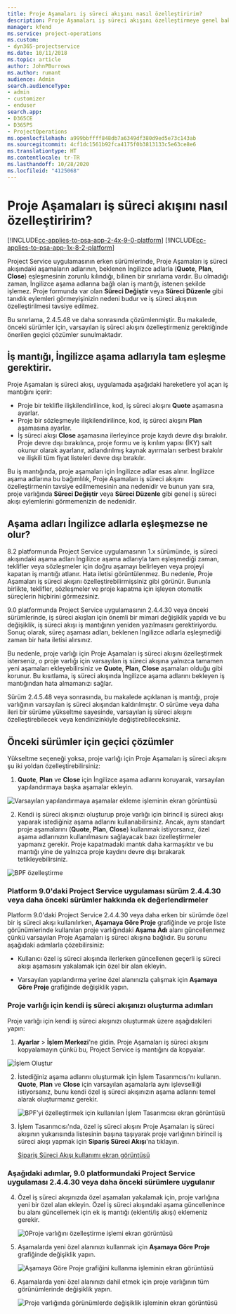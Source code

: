 ```yaml
---
title: Proje Aşamaları iş süreci akışını nasıl özelleştiririm?
description: Proje Aşamaları iş süreci akışını özelleştirmeye genel bakış.
manager: kfend
ms.service: project-operations
ms.custom:
- dyn365-projectservice
ms.date: 10/11/2018
ms.topic: article
author: JohnPBurrows
ms.author: rumant
audience: Admin
search.audienceType:
- admin
- customizer
- enduser
search.app:
- D365CE
- D365PS
- ProjectOperations
ms.openlocfilehash: a999bbffff848db7a6349df380d9ed5e73c143ab
ms.sourcegitcommit: 4cf1dc1561b92fca4175f0b3813133c5e63ce8e6
ms.translationtype: HT
ms.contentlocale: tr-TR
ms.lasthandoff: 10/28/2020
ms.locfileid: "4125068"
---
```

# <a name="how-do-i-customize-the-project-stages-business-process-flow"></a>Proje Aşamaları iş süreci akışını nasıl özelleştiririm?
[!INCLUDE[cc-applies-to-psa-app-2-4x-9-0-platform](../includes/cc-applies-to-psa-app-2-4x-9-0-platform.md)]
[!INCLUDE[cc-applies-to-psa-app-1x-8-2-platform](../includes/cc-applies-to-psa-app-1x-8-2-platform.md)]

Project Service uygulamasının erken sürümlerinde, Proje Aşamaları iş süreci akışındaki aşamaların adlarının, beklenen İngilizce adlarla (**Quote**, **Plan**, **Close**) eşleşmesinin zorunlu kılındığı, bilinen bir sınırlama vardır. Bu olmadığı zaman, İngilizce aşama adlarına bağlı olan iş mantığı, istenen şekilde işlemez. Proje formunda var olan **Süreci Değiştir** veya **Süreci Düzenle** gibi tanıdık eylemleri görmeyişinizin nedeni budur ve iş süreci akışının özelleştirilmesi tavsiye edilmez. 

Bu sınırlama, 2.4.5.48 ve daha sonrasında çözümlenmiştir. Bu makalede, önceki sürümler için, varsayılan iş süreci akışını özelleştirmeniz gerektiğinde önerilen geçici çözümler sunulmaktadır.  

## <a name="business-logic-requires-an-exact-match-with-english-stage-names"></a>İş mantığı, İngilizce aşama adlarıyla tam eşleşme gerektirir.

Proje Aşamaları iş süreci akışı, uygulamada aşağıdaki hareketlere yol açan iş mantığını içerir:
- Proje bir teklifle ilişkilendirilince, kod, iş süreci akışını **Quote** aşamasına ayarlar.
- Proje bir sözleşmeyle ilişkilendirilince, kod, iş süreci akışını **Plan** aşamasına ayarlar.
- İş süreci akışı **Close** aşamasına ilerleyince proje kaydı devre dışı bırakılır. Proje devre dışı bırakılınca, proje formu ve iş kırılım yapısı (İKY) salt okunur olarak ayarlanır, adlandırılmış kaynak ayırmaları serbest bırakılır ve ilişkili tüm fiyat listeleri devre dışı bırakılır.

Bu iş mantığında, proje aşamaları için İngilizce adlar esas alınır. İngilizce aşama adlarına bu bağımlılık, Proje Aşamaları iş süreci akışını özelleştirmenin tavsiye edilmemesinin ana nedenidir ve bunun yanı sıra, proje varlığında **Süreci Değiştir** veya **Süreci Düzenle** gibi genel iş süreci akışı eylemlerini görmemenizin de nedenidir.

## <a name="what-happens-if-the-stage-names-dont-match-the-english-names"></a>Aşama adları İngilizce adlarla eşleşmezse ne olur?

8.2 platformunda Project Service uygulamasının 1.x sürümünde, iş süreci akışındaki aşama adları İngilizce aşama adlarıyla tam eşleşmediği zaman, teklifler veya sözleşmeler için doğru aşamayı belirleyen veya projeyi kapatan iş mantığı atlanır. Hata iletisi görüntülenmez. Bu nedenle, Proje Aşamaları iş süreci akışını özelleştirebilirmişsiniz gibi görünür. Bununla birlikte, teklifler, sözleşmeler ve proje kapatma için işleyen otomatik süreçlerin hiçbirini görmezsiniz.

9.0 platformunda Project Service uygulamasının 2.4.4.30 veya önceki sürümlerinde, iş süreci akışları için önemli bir mimari değişiklik yapıldı ve bu değişiklik, iş süreci akışı iş mantığının yeniden yazılmasını gerektiriyordu. Sonuç olarak, süreç aşaması adları, beklenen İngilizce adlarla eşleşmediği zaman bir hata iletisi alırsınız. 

Bu nedenle, proje varlığı için Proje Aşamaları iş süreci akışını özelleştirmek isterseniz, o proje varlığı için varsayılan iş süreci akışına yalnızca tamamen yeni aşamaları ekleyebilirsiniz ve **Quote**, **Plan**, **Close** aşamaları olduğu gibi korunur. Bu kısıtlama, iş süreci akışında İngilizce aşama adlarını bekleyen iş mantığından hata almamanızı sağlar.

Sürüm 2.4.5.48 veya sonrasında, bu makalede açıklanan iş mantığı, proje varlığının varsayılan iş süreci akışından kaldırılmıştır. O sürüme veya daha ileri bir sürüme yükseltme sayesinde, varsayılan iş süreci akışını özelleştirebilecek veya kendinizinkiyle değiştirebileceksiniz. 

## <a name="workarounds-for-earlier-versions"></a>Önceki sürümler için geçici çözümler

Yükseltme seçeneği yoksa, proje varlığı için Proje Aşamaları iş süreci akışını şu iki yoldan özelleştirebilirsiniz:

1. **Quote**, **Plan** ve **Close** için İngilizce aşama adlarını koruyarak, varsayılan yapılandırmaya başka aşamalar ekleyin.


![Varsayılan yapılandırmaya aşamalar ekleme işleminin ekran görüntüsü](media/FAQ-Customize-BPF-1.png)
 
2. Kendi iş süreci akışınızı oluşturup proje varlığı için birincil iş süreci akışı yaparak istediğiniz aşama adlarını kullanabilirsiniz. Ancak, aynı standart proje aşamalarını (**Quote**, **Plan**, **Close**) kullanmak istiyorsanız, özel aşama adlarınızın kullanılmasını sağlayacak bazı özelleştirmeler yapmanız gerekir. Proje kapatmadaki mantık daha karmaşıktır ve bu mantığı yine de yalnızca proje kaydını devre dışı bırakarak tetikleyebilirsiniz.

![BPF özelleştirme](media/FAQ-Customize-BPF-2.png)

### <a name="additional-considerations-for-project-service-app-version-24430-or-earlier-on-platform-90"></a>Platform 9.0'daki Project Service uygulaması sürüm 2.4.4.30 veya daha önceki sürümler hakkında ek değerlendirmeler

Platform 9.0'daki Project Service 2.4.4.30 veya daha erken bir sürümde özel bir iş süreci akışı kullanılırken, **Aşamaya Göre Proje** grafiğinde ve proje liste görünümlerinde kullanılan proje varlığındaki **Aşama Adı** alanı güncellenmez çünkü varsayılan Proje Aşamaları iş süreci akışına bağlıdır. Bu sorunu aşağıdaki adımlarla çözebilirsiniz:

- Kullanıcı özel iş süreci akışında ilerlerken güncellenen geçerli iş süreci akışı aşamasını yakalamak için özel bir alan ekleyin.

- Varsayılan yapılandırma yerine özel alanınızla çalışmak için **Aşamaya Göre Proje** grafiğinde değişiklik yapın.

### <a name="steps-to-create-your-own-business-process-flow-for-the-project-entity"></a>Proje varlığı için kendi iş süreci akışınızı oluşturma adımları

Proje varlığı için kendi iş süreci akışınızı oluşturmak üzere aşağıdakileri yapın:

1. **Ayarlar** > **İşlem Merkezi**'ne gidin. Proje Aşamaları iş süreci akışını kopyalamayın çünkü bu, Project Service iş mantığını da kopyalar.

  ![İşlem Oluştur](media/FAQ-Customize-BPF-3.png)

2. İstediğiniz aşama adlarını oluşturmak için İşlem Tasarımcısı'nı kullanın. **Quote**, **Plan** ve **Close** için varsayılan aşamalarla aynı işlevselliği istiyorsanız, bunu kendi özel iş süreci akışınızın aşama adlarını temel alarak oluşturmanız gerekir.

   ![BPF'yi özelleştirmek için kullanılan İşlem Tasarımcısı ekran görüntüsü](media/FAQ-Customize-BPF-4.png) 

3. İşlem Tasarımcısı'nda, özel iş süreci akışını Proje Aşamaları iş süreci akışının yukarısında listesinin başına taşıyarak proje varlığının birincil iş süreci akışı yapmak için **Sipariş Süreci Akışı**'na tıklayın.


   [Sipariş Süreci Akışı kullanımı ekran görüntüsü](media/FAQ-Customize-BPF-5-720.png)

### <a name="the-following-steps-apply-to-project-service-app-24430-or-earlier-on-the-90-platform"></a>Aşağıdaki adımlar, 9.0 platformundaki Project Service uygulaması 2.4.4.30 veya daha önceki sürümlere uygulanır

4. Özel iş süreci akışınızda özel aşamaları yakalamak için, proje varlığına yeni bir özel alan ekleyin. Özel iş süreci akışındaki aşama güncellenince bu alanı güncellemek için ek iş mantığı (eklenti/iş akışı) eklemeniz gerekir.

   ![0Proje varlığını özelleştirme işlemi ekran görüntüsü](media/FAQ-Customize-BPF-6-720.png)

5. Aşamalarda yeni özel alanınızı kullanmak için **Aşamaya Göre Proje** grafiğinde değişiklik yapın.

   ![Aşamaya Göre Proje grafiğini kullanma işleminin ekran görüntüsü](media/FAQ-Customize-BPF-7-720.png)

6. Aşamalarda yeni özel alanınızı dahil etmek için proje varlığının tüm görünümlerinde değişiklik yapın.

   ![Proje varlığında görünümlerde değişiklik işleminin ekran görüntüsü](media/FAQ-Customize-BPF-8-720.png)

